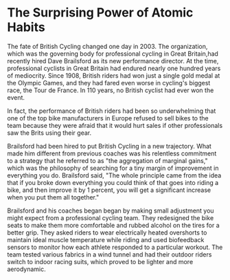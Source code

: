 # The Surprising Power of Atomic Habits

The fate of British Cycling changed one day in 2003. The organization, which was the governing body for professional cycling in Great Britain,had recently hired Dave Brailsford as its new  performance director. At the time, professional cyclists in Great Britain had endured nearly  one hundred years of mediocrity. Since 1908, British riders had won just a single gold medal at the Olympic Games, and they had fared even worse in cycling's biggest race, the Tour de France. In 110 years, no British cyclist had ever won the event.

In fact, the performance of British riders had been so underwhelming that one of the top bike manufacturers in Europe refused to sell bikes to the team because they were afraid that it would hurt sales if other professionals saw the Brits using their gear.

Brailsford had been hired to put British Cycling in a new trajectory. What made him different from previous coaches was his relentless commitment to a strategy that he referred to as "the aggregation of marginal gains," which was the philosophy of searching for a tiny margin of improvement in everything you do. Brailsford said, "The whole principle came from the idea that if you broke down everything you could think of that goes into riding a bike, and then improve it by 1 percent, you will get a significant increase when you put them all together."

Brailsford and his coaches began began by making small adjustment you might expect from a professional cycling team. They redesigned the bike seats to make them more comfortable and rubbed alcohol on the tires for a better grip. They asked riders to wear electrically heated overshorts to maintain ideal muscle temperature while riding and used biofeedback sensors to monitor how each athlete responded to a particular workout. The team tested various fabrics in a wind tunnel and had their outdoor riders switch to indoor racing suits, which proved to be lighter and more aerodynamic.
